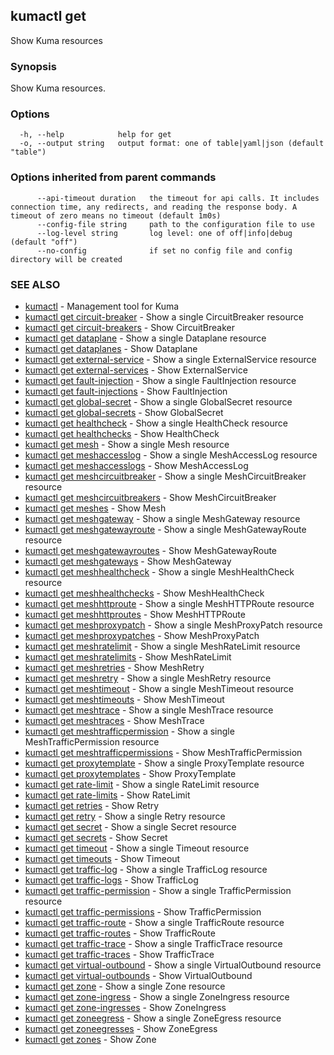 ## kumactl get

Show Kuma resources

### Synopsis

Show Kuma resources.

### Options

```
  -h, --help            help for get
  -o, --output string   output format: one of table|yaml|json (default "table")
```

### Options inherited from parent commands

```
      --api-timeout duration   the timeout for api calls. It includes connection time, any redirects, and reading the response body. A timeout of zero means no timeout (default 1m0s)
      --config-file string     path to the configuration file to use
      --log-level string       log level: one of off|info|debug (default "off")
      --no-config              if set no config file and config directory will be created
```

### SEE ALSO

* [kumactl](kumactl.md)	 - Management tool for Kuma
* [kumactl get circuit-breaker](kumactl_get_circuit-breaker.md)	 - Show a single CircuitBreaker resource
* [kumactl get circuit-breakers](kumactl_get_circuit-breakers.md)	 - Show CircuitBreaker
* [kumactl get dataplane](kumactl_get_dataplane.md)	 - Show a single Dataplane resource
* [kumactl get dataplanes](kumactl_get_dataplanes.md)	 - Show Dataplane
* [kumactl get external-service](kumactl_get_external-service.md)	 - Show a single ExternalService resource
* [kumactl get external-services](kumactl_get_external-services.md)	 - Show ExternalService
* [kumactl get fault-injection](kumactl_get_fault-injection.md)	 - Show a single FaultInjection resource
* [kumactl get fault-injections](kumactl_get_fault-injections.md)	 - Show FaultInjection
* [kumactl get global-secret](kumactl_get_global-secret.md)	 - Show a single GlobalSecret resource
* [kumactl get global-secrets](kumactl_get_global-secrets.md)	 - Show GlobalSecret
* [kumactl get healthcheck](kumactl_get_healthcheck.md)	 - Show a single HealthCheck resource
* [kumactl get healthchecks](kumactl_get_healthchecks.md)	 - Show HealthCheck
* [kumactl get mesh](kumactl_get_mesh.md)	 - Show a single Mesh resource
* [kumactl get meshaccesslog](kumactl_get_meshaccesslog.md)	 - Show a single MeshAccessLog resource
* [kumactl get meshaccesslogs](kumactl_get_meshaccesslogs.md)	 - Show MeshAccessLog
* [kumactl get meshcircuitbreaker](kumactl_get_meshcircuitbreaker.md)	 - Show a single MeshCircuitBreaker resource
* [kumactl get meshcircuitbreakers](kumactl_get_meshcircuitbreakers.md)	 - Show MeshCircuitBreaker
* [kumactl get meshes](kumactl_get_meshes.md)	 - Show Mesh
* [kumactl get meshgateway](kumactl_get_meshgateway.md)	 - Show a single MeshGateway resource
* [kumactl get meshgatewayroute](kumactl_get_meshgatewayroute.md)	 - Show a single MeshGatewayRoute resource
* [kumactl get meshgatewayroutes](kumactl_get_meshgatewayroutes.md)	 - Show MeshGatewayRoute
* [kumactl get meshgateways](kumactl_get_meshgateways.md)	 - Show MeshGateway
* [kumactl get meshhealthcheck](kumactl_get_meshhealthcheck.md)	 - Show a single MeshHealthCheck resource
* [kumactl get meshhealthchecks](kumactl_get_meshhealthchecks.md)	 - Show MeshHealthCheck
* [kumactl get meshhttproute](kumactl_get_meshhttproute.md)	 - Show a single MeshHTTPRoute resource
* [kumactl get meshhttproutes](kumactl_get_meshhttproutes.md)	 - Show MeshHTTPRoute
* [kumactl get meshproxypatch](kumactl_get_meshproxypatch.md)	 - Show a single MeshProxyPatch resource
* [kumactl get meshproxypatches](kumactl_get_meshproxypatches.md)	 - Show MeshProxyPatch
* [kumactl get meshratelimit](kumactl_get_meshratelimit.md)	 - Show a single MeshRateLimit resource
* [kumactl get meshratelimits](kumactl_get_meshratelimits.md)	 - Show MeshRateLimit
* [kumactl get meshretries](kumactl_get_meshretries.md)	 - Show MeshRetry
* [kumactl get meshretry](kumactl_get_meshretry.md)	 - Show a single MeshRetry resource
* [kumactl get meshtimeout](kumactl_get_meshtimeout.md)	 - Show a single MeshTimeout resource
* [kumactl get meshtimeouts](kumactl_get_meshtimeouts.md)	 - Show MeshTimeout
* [kumactl get meshtrace](kumactl_get_meshtrace.md)	 - Show a single MeshTrace resource
* [kumactl get meshtraces](kumactl_get_meshtraces.md)	 - Show MeshTrace
* [kumactl get meshtrafficpermission](kumactl_get_meshtrafficpermission.md)	 - Show a single MeshTrafficPermission resource
* [kumactl get meshtrafficpermissions](kumactl_get_meshtrafficpermissions.md)	 - Show MeshTrafficPermission
* [kumactl get proxytemplate](kumactl_get_proxytemplate.md)	 - Show a single ProxyTemplate resource
* [kumactl get proxytemplates](kumactl_get_proxytemplates.md)	 - Show ProxyTemplate
* [kumactl get rate-limit](kumactl_get_rate-limit.md)	 - Show a single RateLimit resource
* [kumactl get rate-limits](kumactl_get_rate-limits.md)	 - Show RateLimit
* [kumactl get retries](kumactl_get_retries.md)	 - Show Retry
* [kumactl get retry](kumactl_get_retry.md)	 - Show a single Retry resource
* [kumactl get secret](kumactl_get_secret.md)	 - Show a single Secret resource
* [kumactl get secrets](kumactl_get_secrets.md)	 - Show Secret
* [kumactl get timeout](kumactl_get_timeout.md)	 - Show a single Timeout resource
* [kumactl get timeouts](kumactl_get_timeouts.md)	 - Show Timeout
* [kumactl get traffic-log](kumactl_get_traffic-log.md)	 - Show a single TrafficLog resource
* [kumactl get traffic-logs](kumactl_get_traffic-logs.md)	 - Show TrafficLog
* [kumactl get traffic-permission](kumactl_get_traffic-permission.md)	 - Show a single TrafficPermission resource
* [kumactl get traffic-permissions](kumactl_get_traffic-permissions.md)	 - Show TrafficPermission
* [kumactl get traffic-route](kumactl_get_traffic-route.md)	 - Show a single TrafficRoute resource
* [kumactl get traffic-routes](kumactl_get_traffic-routes.md)	 - Show TrafficRoute
* [kumactl get traffic-trace](kumactl_get_traffic-trace.md)	 - Show a single TrafficTrace resource
* [kumactl get traffic-traces](kumactl_get_traffic-traces.md)	 - Show TrafficTrace
* [kumactl get virtual-outbound](kumactl_get_virtual-outbound.md)	 - Show a single VirtualOutbound resource
* [kumactl get virtual-outbounds](kumactl_get_virtual-outbounds.md)	 - Show VirtualOutbound
* [kumactl get zone](kumactl_get_zone.md)	 - Show a single Zone resource
* [kumactl get zone-ingress](kumactl_get_zone-ingress.md)	 - Show a single ZoneIngress resource
* [kumactl get zone-ingresses](kumactl_get_zone-ingresses.md)	 - Show ZoneIngress
* [kumactl get zoneegress](kumactl_get_zoneegress.md)	 - Show a single ZoneEgress resource
* [kumactl get zoneegresses](kumactl_get_zoneegresses.md)	 - Show ZoneEgress
* [kumactl get zones](kumactl_get_zones.md)	 - Show Zone

